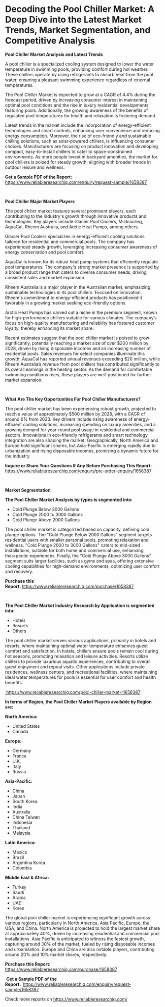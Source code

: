 <p><h1>Decoding the Pool Chiller Market: A Deep Dive into the Latest Market Trends, Market Segmentation, and Competitive Analysis</h1></p><p><strong>Pool Chiller Market Analysis and Latest Trends</strong></p>
<p><p>A pool chiller is a specialized cooling system designed to lower the water temperature in swimming pools, providing comfort during hot weather. These chillers operate by using refrigerants to absorb heat from the pool water, ensuring a pleasant swimming experience regardless of external temperatures. </p><p>The Pool Chiller Market is expected to grow at a CAGR of 4.4% during the forecast period, driven by increasing consumer interest in maintaining optimal pool conditions and the rise in luxury residential developments featuring pools. Additionally, the growing awareness of the benefits of regulated pool temperatures for health and relaxation is fostering demand. </p><p>Latest trends in the market include the incorporation of energy-efficient technologies and smart controls, enhancing user convenience and reducing energy consumption. Moreover, the rise of eco-friendly and sustainable chilling solutions, such as solar-powered chillers, is influencing consumer choices. Manufacturers are focusing on product innovation and developing compact, easy-to-install chillers to cater to space-constrained environments. As more people invest in backyard amenities, the market for pool chillers is poised for steady growth, aligning with broader trends in outdoor leisure and wellness.</p></p>
<p><strong>Get a Sample PDF of the Report:&nbsp;</strong> <a href="https://www.reliableresearchiq.com/enquiry/request-sample/1658387?utm_campaign=2247&utm_medium=2&utm_source=Github&utm_content=ia&utm_term=08042025&utm_id=pool-chiller">https://www.reliableresearchiq.com/enquiry/request-sample/1658387</a></p>
<p>&nbsp;</p>
<p><strong>Pool Chiller Major Market Players</strong></p>
<p><p>The pool chiller market features several prominent players, each contributing to the industry's growth through innovative products and technologies. Key players include Glacier Pool Coolers, Mistcooling, AquaCal, Rheem Australia, and Arctic Heat Pumps, among others.</p><p>Glacier Pool Coolers specializes in energy-efficient cooling solutions tailored for residential and commercial pools. The company has experienced steady growth, leveraging increasing consumer awareness of energy conservation and pool comfort. </p><p>AquaCal is known for its robust heat pump systems that efficiently regulate pool temperatures. The company's strong market presence is supported by a broad product range that caters to diverse consumer needs, driving consistent sales and market expansion. </p><p>Rheem Australia is a major player in the Australian market, emphasizing sustainable technologies in its pool chillers. Focused on innovation, Rheem's commitment to energy-efficient products has positioned it favorably in a growing market seeking eco-friendly options. </p><p>Arctic Heat Pumps has carved out a niche in the premium segment, known for high-performance chillers suitable for various climates. The company’s focus on high-quality manufacturing and reliability has fostered customer loyalty, thereby enhancing its market share.</p><p>Recent estimates suggest that the pool chiller market is poised to grow significantly, potentially reaching a market size of over $200 million by 2028, driven by rising disposable incomes and an increasing number of residential pools. Sales revenues for select companies illuminate this growth; AquaCal has reported annual revenues exceeding $20 million, while Rheem Australia’s revenue from pool chillers has contributed significantly to its overall earnings in the heating sector. As the demand for comfortable swimming conditions rises, these players are well-positioned for further market expansion.</p></p>
<p>&nbsp;</p>
<p><strong>What Are The Key Opportunities For Pool Chiller Manufacturers?</strong></p>
<p><p>The pool chiller market has been experiencing robust growth, projected to reach a value of approximately $500 million by 2028, with a CAGR of around 6% from 2023. Key drivers include rising awareness of energy-efficient cooling solutions, increasing spending on luxury amenities, and a growing demand for year-round pool usage in residential and commercial sectors. Innovations in eco-friendly refrigerants and smart technology integration are also shaping the market. Geographically, North America and Europe hold significant shares, but Asia-Pacific is emerging rapidly due to urbanization and rising disposable incomes, promising a dynamic future for the industry.</p></p>
<p><strong>Inquire or Share Your Questions If Any Before Purchasing This Report:</strong> <a href="https://www.reliableresearchiq.com/enquiry/pre-order-enquiry/1658387?utm_campaign=2247&utm_medium=2&utm_source=Github&utm_content=ia&utm_term=08042025&utm_id=pool-chiller">https://www.reliableresearchiq.com/enquiry/pre-order-enquiry/1658387</a></p>
<p>&nbsp;</p>
<p><strong>Market Segmentation</strong></p>
<p><strong>The Pool Chiller Market Analysis by types is segmented into:</strong></p>
<p><ul><li>Cold Plunge Below 2000 Gallons</li><li>Cold Plunge 2000 to 3000 Gallons</li><li>Cold Plunge Above 2000 Gallons</li></ul></p>
<p><p>The pool chiller market is categorized based on capacity, defining cold plunge options. The "Cold Plunge Below 2000 Gallons" segment targets residential users with smaller personal pools, promoting relaxation and wellness. "Cold Plunge 2000 to 3000 Gallons" caters to mid-sized installations, suitable for both home and commercial use, enhancing therapeutic experiences. Finally, the "Cold Plunge Above 3000 Gallons" segment suits larger facilities, such as gyms and spas, offering extensive cooling capabilities for high-demand environments, optimizing user comfort and recovery.</p></p>
<p><strong>Purchase this Report:&nbsp;</strong><a href="https://www.reliableresearchiq.com/purchase/1658387?utm_campaign=2247&utm_medium=2&utm_source=Github&utm_content=ia&utm_term=08042025&utm_id=pool-chiller">https://www.reliableresearchiq.com/purchase/1658387</a></p>
<p>&nbsp;</p>
<p><strong>The Pool Chiller Market Industry Research by Application is segmented into:</strong></p>
<p><ul><li>Hotels</li><li>Resorts</li><li>Others</li></ul></p>
<p><p>The pool chiller market serves various applications, primarily in hotels and resorts, where maintaining optimal water temperature enhances guest comfort and satisfaction. In hotels, chillers ensure pools remain cool during hot seasons, promoting relaxation and leisure activities. Resorts utilize chillers to provide luxurious aquatic experiences, contributing to overall guest enjoyment and repeat visits. Other applications include private residences, wellness centers, and recreational facilities, where maintaining ideal water temperatures for pools is essential for user comfort and health benefits.</p></p>
<p><a href="https://www.reliableresearchiq.com/pool-chiller-market-r1658387?utm_campaign=2247&utm_medium=2&utm_source=Github&utm_content=ia&utm_term=08042025&utm_id=pool-chiller">&nbsp;https://www.reliableresearchiq.com/pool-chiller-market-r1658387</a></p>
<p><strong>In terms of Region, the Pool Chiller Market Players available by Region are:</strong></p>
<p>
    <p> <strong> North America: </strong>
        <ul>
            <li>United States</li>
            <li>Canada</li>
        </ul>
        </p> 
    <p> <strong> Europe: </strong>
        <ul>
            <li>Germany</li>
            <li>France</li>
            <li>U.K.</li>
            <li>Italy</li>
            <li>Russia</li>
        </ul>
        </p> 
    <p> <strong> Asia-Pacific: </strong>
        <ul>
            <li>China</li>
            <li>Japan</li>
            <li>South Korea</li>
            <li>India</li>
            <li>Australia</li>
            <li>China Taiwan</li>
            <li>Indonesia</li>
            <li>Thailand</li>
            <li>Malaysia</li>
        </ul>
        </p> 
    <p> <strong> Latin America: </strong>
        <ul>
            <li>Mexico</li>
            <li>Brazil</li>
            <li>Argentina Korea</li>
            <li>Colombia</li>
        </ul>
        </p> 
    <p> <strong> Middle East & Africa: </strong>
        <ul>
            <li>Turkey</li>
            <li>Saudi</li>
            <li>Arabia</li>
            <li>UAE</li>
            <li>Korea</li>
        </ul>
    </p>
    </p>
<p><p>The global pool chiller market is experiencing significant growth across various regions, particularly in North America, Asia Pacific, Europe, the USA, and China. North America is projected to hold the largest market share at approximately 40%, driven by increasing residential and commercial pool installations. Asia Pacific is anticipated to witness the fastest growth, capturing around 30% of the market, fueled by rising disposable incomes and urbanization. Europe and China are also notable players, contributing around 20% and 10% market shares, respectively.</p></p>
<p><strong>Purchase this Report: </strong><a href="https://www.reliableresearchiq.com/purchase/1658387?utm_campaign=2247&utm_medium=2&utm_source=Github&utm_content=ia&utm_term=08042025&utm_id=pool-chiller">https://www.reliableresearchiq.com/purchase/1658387</a></p>
<p>&nbsp;<strong>Get a Sample PDF of the Report:&nbsp;&nbsp;</strong><a href="https://www.reliableresearchiq.com/enquiry/request-sample/1658387?utm_campaign=2247&utm_medium=2&utm_source=Github&utm_content=ia&utm_term=08042025&utm_id=pool-chiller">https://www.reliableresearchiq.com/enquiry/request-sample/1658387</a></p>
<p><strong></strong></p>
<p>Check more reports on <a href="https://www.reliableresearchiq.com/?utm_campaign=2247&utm_medium=2&utm_source=Github&utm_content=ia&utm_term=08042025&utm_id=pool-chiller">https://www.reliableresearchiq.com/</a></p>